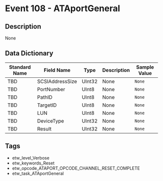 # Event 108 - ATAportGeneral

## Description
None

## Data Dictionary
|Standard Name|Field Name|Type|Description|Sample Value|
|---|---|---|---|---|
|TBD|SCSIAddressSize|UInt32|None|`None`|
|TBD|PortNumber|UInt8|None|`None`|
|TBD|PathID|UInt8|None|`None`|
|TBD|TargetID|UInt8|None|`None`|
|TBD|LUN|UInt8|None|`None`|
|TBD|DeviceType|UInt32|None|`None`|
|TBD|Result|UInt32|None|`None`|

## Tags
* etw_level_Verbose
* etw_keywords_Reset
* etw_opcode_ATAPORT_OPCODE_CHANNEL_RESET_COMPLETE
* etw_task_ATAportGeneral